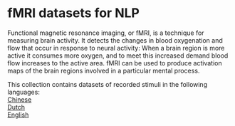# fMRI datasets for NLP

Functional magnetic resonance imaging, or fMRI, is a technique for measuring brain activity. It detects the changes in blood oxygenation and flow that occur in response to neural activity: When a brain region is more active it consumes more oxygen, and to meet this increased demand blood flow increases to the active area. fMRI can be used to produce activation maps of the brain regions involved in a particular mental process.

This collection contains datasets of recorded stimuli in the following languages:  
[Chinese](https://github.com/norahollenstein/cognitiveNLP-dataCollection/tree/master/fmri/chinese#chinese-fmri-datasets)  
[Dutch](https://github.com/norahollenstein/cognitiveNLP-dataCollection/tree/master/fmri/dutch#dutch-fmri-datasets)  
[English](https://github.com/norahollenstein/cognitiveNLP-dataCollection/tree/master/fmri/english#english-fmri-datasets)  

